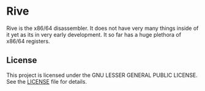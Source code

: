 # Rive

Rive is the x86/64 disassembler. It does not have very many things inside of it yet as its in very early development. It
so far has a huge plethora of x86/64 registers. 

## License
This project is licensed under the GNU LESSER GENERAL PUBLIC LICENSE. See the [LICENSE](LICENSE) file for details.